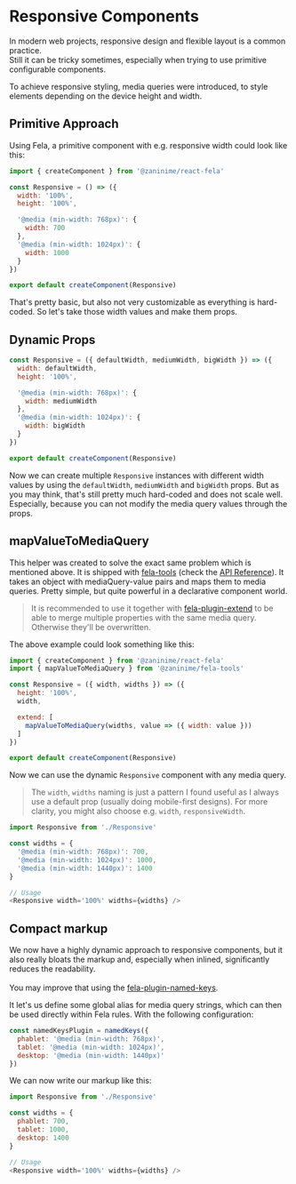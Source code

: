 # Responsive Components

In modern web projects, responsive design and flexible layout is a common practice.<br>
Still it can be tricky sometimes, especially when trying to use primitive configurable components.

To achieve responsive styling, media queries were introduced, to style elements depending on the device height and width.

## Primitive Approach
Using Fela, a primitive component with e.g. responsive width could look like this:

```javascript
import { createComponent } from '@zaninime/react-fela'

const Responsive = () => ({
  width: '100%',
  height: '100%',

  '@media (min-width: 768px)': {
    width: 700
  },
  '@media (min-width: 1024px)': {
    width: 1000
  }
})

export default createComponent(Responsive)
```

That's pretty basic, but also not very customizable as everything is hard-coded. So let's take those width values and make them props.

## Dynamic Props

```javascript
const Responsive = ({ defaultWidth, mediumWidth, bigWidth }) => ({
  width: defaultWidth,
  height: '100%',

  '@media (min-width: 768px)': {
    width: mediumWidth
  },
  '@media (min-width: 1024px)': {
    width: bigWidth
  }
})

export default createComponent(Responsive)
```

Now we can create multiple `Responsive` instances with different width values by using the `defaultWidth`, `mediumWidth` and `bigWidth` props. But as you may think, that's still pretty much hard-coded and does not scale well. Especially, because you can not modify the media query values through the props.

## mapValueToMediaQuery
This helper was created to solve the exact same problem which is mentioned above. It is shipped with [fela-tools](https://github.com/robinweser/fela/tree/master/packages/fela-tools) (check the [API Reference](https://github.com/robinweser/fela/blob/master/packages/fela-tools/docs/mapValueToMediaQuery.md)).
It takes an object with mediaQuery-value pairs and maps them to media queries. Pretty simple, but quite powerful in a declarative component world.

> It is recommended to use it together with [fela-plugin-extend](https://github.com/robinweser/fela/tree/master/packages/fela-plugin-extend) to be able to merge multiple properties with the same media query. Otherwise they'll be overwritten.

The above example could look something like this:

```javascript
import { createComponent } from '@zaninime/react-fela'
import { mapValueToMediaQuery } from '@zaninime/fela-tools'

const Responsive = ({ width, widths }) => ({
  height: '100%',
  width,

  extend: [
    mapValueToMediaQuery(widths, value => ({ width: value }))
  ]
})

export default createComponent(Responsive)
```

Now we can use the dynamic `Responsive` component with any media query.

> The `width`, `widths` naming is just a pattern I found useful as I always use a default prop (usually doing mobile-first designs). For more clarity, you might also choose e.g. `width`, `responsiveWidth`.

```javascript
import Responsive from './Responsive'

const widths = {
  '@media (min-width: 768px)': 700,
  '@media (min-width: 1024px)': 1000,
  '@media (min-width: 1440px)': 1400
}

// Usage
<Responsive width='100%' widths={widths} />
```

## Compact markup
We now have a highly dynamic approach to responsive components, but it also really bloats the markup and, especially when inlined, significantly reduces the readability.<br><br>
You may improve that using the [fela-plugin-named-keys](https://github.com/robinweser/fela/tree/master/packages/fela-plugin-named-keys).

It let's us define some global alias for media query strings, which can then be used directly within Fela rules. With the following configuration:

```javascript
const namedKeysPlugin = namedKeys({
  phablet: '@media (min-width: 768px)',
  tablet: '@media (min-width: 1024px)',
  desktop: '@media (min-width: 1440px)'
})
```
We can now write our markup like this:
```javascript
import Responsive from './Responsive'

const widths = {
  phablet: 700,
  tablet: 1000,
  desktop: 1400
}

// Usage
<Responsive width='100%' widths={widths} />
```
